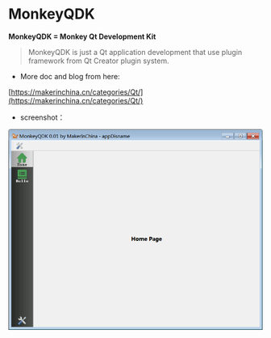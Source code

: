 # MonkeyQDK

**MonkeyQDK = Monkey Qt Development Kit**

> MonkeyQDK is just a Qt application development that use plugin framework from Qt Creator plugin system.

- More doc and blog from here:

[https://makerinchina.cn/categories/Qt/](https://makerinchina.cn/categories/Qt/)

- screenshot：

 ![](screenshot.png)
